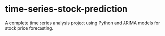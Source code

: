 # time-series-stock-prediction
A complete time series analysis project using Python and ARIMA models for stock price forecasting.
